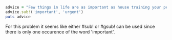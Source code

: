```ruby
advice = "Few things in life are as important as house training your pet dinosaur."
advice.sub!('important', 'urgent')
puts advice
```

For this problem it seems like either #sub! or #gsub! can be used since there is only one occurence of the word 'important'.